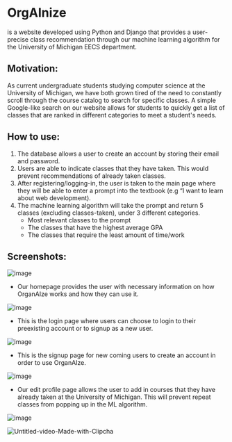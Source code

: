 # OrgAInize 
is a website developed using Python and Django that provides a user-precise class recommendation through our machine learning algorithm for the University of Michigan EECS department. 

## Motivation: 
As current undergraduate students studying computer science at the University of Michigan, we have both grown tired of the need to constantly scroll through the course catalog to search for specific classes. A simple Google-like search on our website allows for students to quickly get a list of classes that are ranked in different categories to meet a student's needs. 

## How to use: 
1. The database allows a user to create an account by storing their email and password.
2. Users are able to indicate classes that they have taken. This would prevent recommendations of already taken classes. 
3. After registering/logging-in, the user is taken to the main page where they will be able to enter a prompt into the textbook (e.g “I want to learn about web development). 
4.  The machine learning algorithm will take the prompt and return 5 classes (excluding classes-taken), under 3 different categories. 
    - Most relevant classes to the prompt
    - The classes that have the highest average GPA
    - The classes that require the least amount of time/work

## Screenshots:
![image](https://github.com/YKim0172/organAIze/assets/132183038/a15ceb07-1073-40c2-b698-515443403a69)
- Our homepage provides the user with necessary information on how OrganAIze works and how they can use it.


![image](https://github.com/YKim0172/organAIze/assets/132183038/b2370367-4869-4f06-9d79-cb4c969fb4e5)
- This is the login page where users can choose to login to their preexisting account or to signup as a new user. 


![image](https://github.com/YKim0172/organAIze/assets/132183038/ef3f389c-deb3-4529-87bd-253b5fe0310c)
- This is the signup page for new coming users to create an account in order to use OrganAIze.  


![image](https://github.com/YKim0172/organAIze/assets/132183038/c105349d-187f-41c7-992f-2d56873c039f)
- Our edit profile page allows the user to add in courses that they have already taken at the University of Michigan. This will prevent repeat classes from popping up in the ML algorithm. 

![image](https://github.com/YKim0172/organAIze/assets/132183038/b963965a-5db7-4fab-9a3d-dde24053c500)



![Untitled-video-Made-with-Clipcha](https://github.com/YKim0172/organAIze/assets/132183038/ad2e0eb1-0a61-4679-831d-d1adbce43281)

